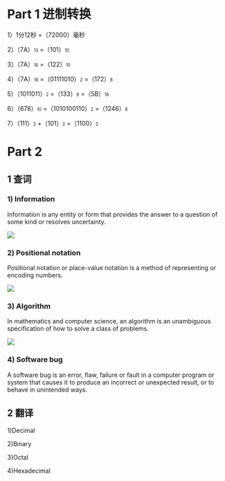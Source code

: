# Part 1 进制转换
1）1分12秒 =（72000）毫秒

2）（7A）<font size="1">13</font> =（101）<font size="1">10</font>

3）（7A）<font size="1">16</font> =（122）<font size="1">10</font>

4）（7A）<font size="1">16</font> =（01111010）<font size="1">2</font> =（172）<font size="1">8</font>

5）（1011011）<font size="1">2</font> =（133）<font size="1">8</font> =（5B）<font size="1">16</font>

6）（678）<font size="1">10</font> =（1010100110）<font size="1">2</font> =（1246）<font size="1">8</font>

7）（111）<font size="1">2</font> +（101）<font size="1">2</font> =（1100）<font size="1">2</font>

# Part 2

## 1 查词
### 1) Information
Information is any entity or form that provides the answer to a question of some kind or resolves uncertainty.

![](https://upload.wikimedia.org/wikipedia/commons/b/bb/WikipediaBinary.svg)
### 2) Positional notation
Positional notation or place-value notation is a method of representing or encoding numbers.

![](https://upload.wikimedia.org/wikipedia/commons/7/78/Positional_notation_glossary-en.svg)

### 3) Algorithm
In mathematics and computer science, an algorithm is an unambiguous specification of how to solve a class of problems.

![](https://upload.wikimedia.org/wikipedia/commons/d/db/Euclid_flowchart.svg)

### 4) Software bug
A software bug is an error, flaw, failure or fault in a computer program or system that causes it to produce an incorrect or unexpected result, or to behave in unintended ways. 

## 2 翻译
1)Decimal

2)Binary

3)Octal

4)Hexadecimal